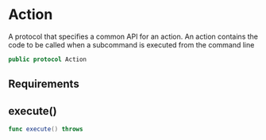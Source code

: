 # Action

A protocol that specifies a common API for an action.
An action contains the code to be called when a subcommand is executed from the
command line

``` swift
public protocol Action
```

## Requirements

## execute()

``` swift
func execute() throws
```

